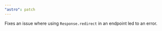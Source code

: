 ```yaml
---
"astro": patch
---
```


Fixes an issue where using `Response.redirect` in an endpoint led to an error.
